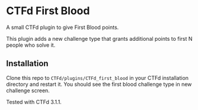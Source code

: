 # CTFd First Blood
A small CTFd plugin to give First Blood points.

This plugin adds a new challenge type that grants additional points to first N people who solve it.

## Installation

Clone this repo to `CTFd/plugins/CTFd_first_blood` in your CTFd installation directory and restart it. You should see the first blood challenge type in new challenge screen.

Tested with CTFd 3.1.1.
